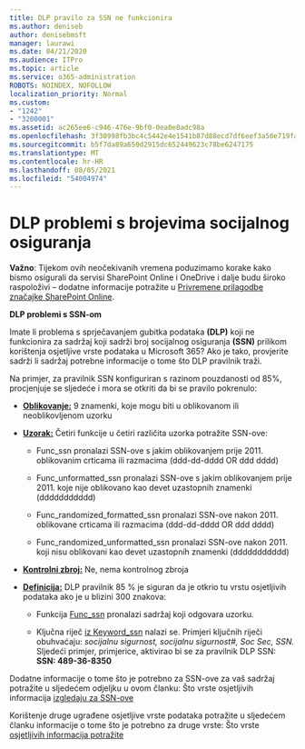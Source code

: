 ```yaml
---
title: DLP pravilo za SSN ne funkcionira
ms.author: deniseb
author: denisebmsft
manager: laurawi
ms.date: 04/21/2020
ms.audience: ITPro
ms.topic: article
ms.service: o365-administration
ROBOTS: NOINDEX, NOFOLLOW
localization_priority: Normal
ms.custom:
- "1242"
- "3200001"
ms.assetid: ac265ee6-c946-476e-9bf0-0ea0e8adc98a
ms.openlocfilehash: 3f30998fb3bc4c5442e4e1541b87d88ecd7df6eef3a50e719fa5014eb86af39c
ms.sourcegitcommit: b5f7da89a650d2915dc652449623c78be6247175
ms.translationtype: MT
ms.contentlocale: hr-HR
ms.lasthandoff: 08/05/2021
ms.locfileid: "54004974"
---
```

# <a name="dlp-issues-with-social-security-numbers"></a>DLP problemi s brojevima socijalnog osiguranja

**Važno**: Tijekom ovih neočekivanih vremena poduzimamo korake kako bismo osigurali da servisi SharePoint Online i OneDrive i dalje budu široko raspoloživi – dodatne informacije potražite u [Privremene prilagodbe značajke SharePoint Online](https://aka.ms/ODSPAdjustments).

**DLP problemi s SSN-om**

Imate li problema s sprječavanjem gubitka podataka **(DLP)** koji ne funkcionira za sadržaj koji sadrži broj socijalnog osiguranja **(SSN)** prilikom korištenja osjetljive vrste podataka u Microsoft 365? Ako je tako, provjerite sadrži li sadržaj potrebne informacije o tome što DLP pravilnik traži. 
  
Na primjer, za pravilnik SSN konfiguriran s razinom pouzdanosti od 85%, procjenjuje se sljedeće i mora se otkriti da bi se pravilo pokrenulo:
  
- **[Oblikovanje:](https://docs.microsoft.com/microsoft-365/compliance/sensitive-information-type-entity-definitions#format-80)** 9 znamenki, koje mogu biti u oblikovanom ili neoblikovljenom uzorku

- **[Uzorak:](https://msconnect.microsoft.com/https:/docs.microsoft.com/office365/securitycompliance/what-the-sensitive-information-types-look-for#pattern-80)** Četiri funkcije u četiri različita uzorka potražite SSN-ove:

  - Func_ssn pronalazi SSN-ove s jakim oblikovanjem prije 2011. oblikovanim crticama ili razmacima (ddd-dd-dddd OR ddd dddd)

  - Func_unformatted_ssn pronalazi SSN-ove s jakim oblikovanjem prije 2011. koje nije oblikovano kao devet uzastopnih znamenki (ddddddddddd)

  - Func_randomized_formatted_ssn pronalazi SSN-ove nakon 2011. oblikovane crticama ili razmacima (ddd-dd-dddd OR ddd dddd)

  - Func_randomized_unformatted_ssn pronalazi SSN-ove nakon 2011. koji nisu oblikovani kao devet uzastopnih znamenki (ddddddddddd)

- **[Kontrolni zbroj:](https://docs.microsoft.com/microsoft-365/compliance/sensitive-information-type-entity-definitions#checksum-79)** Ne, nema kontrolnog zbroja

- **[Definicija:](https://docs.microsoft.com/microsoft-365/compliance/sensitive-information-type-entity-definitions#definition-80)** DLP pravilnik 85 % je siguran da je otkrio tu vrstu osjetljivih podataka ako je u blizini 300 znakova:

  - Funkcija [Func_ssn](https://docs.microsoft.com/microsoft-365/compliance/sensitive-information-type-entity-definitions#pattern-80) pronalazi sadržaj koji odgovara uzorku.

  - Ključna riječ [iz Keyword_ssn](https://docs.microsoft.com/microsoft-365/compliance/sensitive-information-type-entity-definitions#keyword_ssn) nalazi se. Primjeri ključnih riječi obuhvaćaju: *socijalnu sigurnost, socijalnu sigurnost#, Soc Sec, SSN.* Sljedeći primjer, primjerice, aktivirao bi se za pravilnik DLP SSN: **SSN: 489-36-8350**
  
Dodatne informacije o tome što je potrebno za SSN-ove za vaš sadržaj potražite u sljedećem odjeljku u ovom članku: Što vrste osjetljivih informacija [izgledaju za SSN-ove](https://docs.microsoft.com/microsoft-365/compliance/sensitive-information-type-entity-definitions#us-social-security-number-ssn)
  
Korištenje druge ugrađene osjetljive vrste podataka potražite u sljedećem članku informacije o tome što je potrebno za druge vrste: Što vrste [osjetljivih informacija potražite](https://docs.microsoft.com/microsoft-365/compliance/sensitive-information-type-entity-definitions)
  